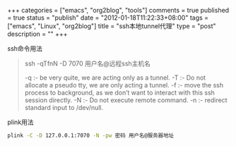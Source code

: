 +++
categories = ["emacs", "org2blog", "tools"]
comments = true
published = true
status = "publish"
date = "2012-01-18T11:22:33+08:00"
tags = ["emacs", "Linux", "org2blog"]
title = "ssh本地tunnel代理"
type = "post"
description = ""
+++


ssh命令用法

> ssh -qTfnN -D 7070 用户名@远程ssh主机名
> 
> -q :- be very quite, we are acting only as a tunnel.
> -T :- Do not allocate a pseudo tty, we are only acting a tunnel.
> -f :- move the ssh process to background, as we don’t want to interact with this ssh session directly.
> -N :- Do not execute remote command.
> -n :- redirect standard input to /dev/null.

plink用法

```sh
plink -C -D 127.0.0.1:7070 -N -pw 密码 用户名@服务器地址
```
<!--more-->